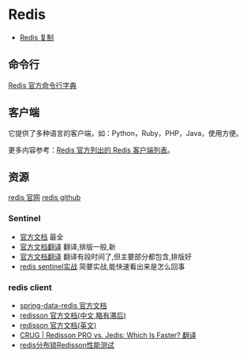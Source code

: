 # Redis

- [Redis 复制](redis-replication.md)

## 命令行

[Redis 官方命令行字典](https://redis.io/commands)

## 客户端

它提供了多种语言的客户端，如：Python，Ruby，PHP，Java，使用方便。

更多内容参考：[Redis 官方列出的 Redis 客户端列表](https://redis.io/clients)。

## 资源

[redis 官网](https://redis.io/)
[redis github](https://github.com/antirez/redis)

### Sentinel

- [官方文档](https://redis.io/topics/sentinel) 最全
- [官方文档翻译](http://ifeve.com/redis-sentinel/) 翻译,排版一般,新
- [官方文档翻译](http://redisdoc.com/topic/sentinel.html) 翻译有段时间了,但主要部分都包含,排版好
- [redis sentinel实战](https://blog.csdn.net/yanggd1987/article/details/78364667) 简要实战,能快速看出来是怎么回事

### redis client

- [spring-data-redis 官方文档 ](https://docs.spring.io/spring-data/redis/docs/1.8.13.RELEASE/reference/html/)
- [redisson 官方文档(中文,略有滞后)](https://github.com/redisson/redisson/wiki/%E7%9B%AE%E5%BD%95)
- [redisson 官方文档(英文)](https://github.com/redisson/redisson/wiki/Table-of-Content)
- [CRUG | Redisson PRO vs. Jedis: Which Is Faster? 翻译](https://www.jianshu.com/p/82f0d5abb002)
- [redis分布锁Redisson性能测试](https://blog.csdn.net/everlasting_188/article/details/51073505)

